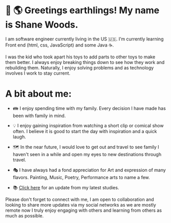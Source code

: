 # 👋 🌎 Greetings earthlings! My name is Shane Woods. 

I am software engineer currently living in the US 🇺🇸.
I’m currently learning Front end (html, css, JavaScript) and some Java ☕. 

I was the kid who took apart his toys to add parts to other toys to make them better. I always enjoy breaking things down to see how they work and rebuilding them. Naturally, I enjoy solving problems and as technology involves I work to stay current. 

# A bit about me: 

- 👪   I enjoy spending time with my family. Every decision I have made has been with family in mind. 
- 💡   I enjoy gaining inspiration from watching a short clip or comical show often. I believe it is good to start the day with inspiration and a quick laugh. 
- 🗺️   In the near future, I would love to get out and travel to see family I haven't seen in a while and open my eyes to new destinations through travel. 
- 🎭   I have always had a fond appreciation for Art and expression of many flavors. Painting, Music, Poetry, Performance arts to name a few. 

- 📚  [Click here][1] for an update from my latest studies.

[1]:https://github.com/shanewoods/List-of-courses/ "Click here"

Please don't forget to connect with me, I am open to collaboration and looking to share more updates via my social networks as we are mostly remote now I truly enjoy engaging with others and learning from others as much as possible. 




<!---
shanewoods/shanewoods is a ✨ special ✨ repository because its `README.md` (this file) appears on your GitHub profile.
You can click the Preview link to take a look at your changes.
--->
